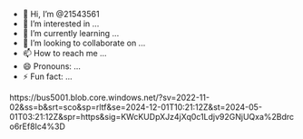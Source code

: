 - 👋 Hi, I’m @21543561
- 👀 I’m interested in ...
- 🌱 I’m currently learning ...
- 💞️ I’m looking to collaborate on ...
- 📫 How to reach me ...
- 😄 Pronouns: ...
- ⚡ Fun fact: ...

<!---
21543561/21543561 is a ✨ special ✨ repository because its `README.md` (this file) appears on your GitHub profile.
You can click the Preview link to take a look at your changes.
---> https://bus5001.blob.core.windows.net/?sv=2022-11-02&ss=b&srt=sco&sp=rltf&se=2024-12-01T10:21:12Z&st=2024-05-01T03:21:12Z&spr=https&sig=KWcKUDpXJz4jXq0c1Ldjv92GNjUQxa%2Bdrco6rEf8Ic4%3D
